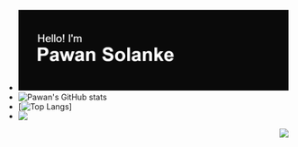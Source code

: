 

<!--
**pawansolanke/pawansolanke** is a ✨ _special_ ✨ repository because its `README.md` (this file) appears on your GitHub profile.

Here are some ideas to get you started:

- 🔭 I’m currently working on ...
- 🌱 I’m currently learning ...
- 👯 I’m looking to collaborate on ...
- 🤔 I’m looking for help with ...
- 💬 Ask me about ...
- 📫 How to reach me: ...
- 😄 Pronouns: ...
- ⚡ Fun fact: ...
-->
- [![MasterHead](https://github.com/pawansolanke/pawansolanke/blob/main/header.png)](https://github.com/pawansolanke)
- ![Pawan's GitHub stats](https://github-readme-stats.vercel.app/api?username=pawansolanke&show_icons=true&theme=transparent)
- [![Top Langs](https://github-readme-stats.vercel.app/api/top-langs/?username=pawansolanke&hide_progress=true&theme=transparent)]
- <a href="https://github.com/pawansolanke/pawansolanke">
  <img align="left" src="https://camo.githubusercontent.com/cb5d0c144759eb8a9aa539ffcd42d7ab79d7f80887b3a7b523a8d48093506bdd/68747470733a2f2f6769746875622d726561646d652d73746174732e76657263656c2e6170702f6170693f757365726e616d653d706177616e736f6c616e6b652673686f775f69636f6e733d74727565267468656d653d7472616e73706172656e74" />
</a>
<a href="https://github.com/pawansolanke/pawansolanke">
  <img align="right" src="https://camo.githubusercontent.com/c7f0244a1bf2afed9c2a23c28c7d54b193575ab0f0d35d9d24ba30a6a02d0f8f/68747470733a2f2f6769746875622d726561646d652d73746174732e76657263656c2e6170702f6170692f746f702d6c616e67732f3f757365726e616d653d706177616e736f6c616e6b6526686964655f70726f67726573733d74727565267468656d653d7472616e73706172656e74" />
</a>

